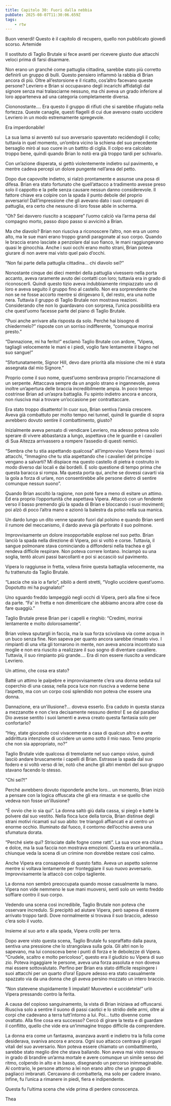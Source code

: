 ```yaml
---
title: Capitolo 30: Fuori dalla nebbia
pubDate: 2025-08-07T11:30:06.659Z
tags:
    - rtw
---
```



Buon venerdì! Questo è il capitolo di recupero, quello non pubblicato giovedì scorso. 
Artemide


Il sostituto di Taglio Brutale si fece avanti per ricevere giusto due attacchi veloci prima di farsi disarmare.


Non erano un granché come pattuglia cittadina, sarebbe stato più corretto definirli un gruppo di bulli. Questo pensiero infiammò la rabbia di Brian ancora di più. Oltre all’estorsione e il ricatto, cos’altro facevano queste persone? Levriero e Brian si occupavano degli incarichi affidatigli dal signore senza mai tralasciarne nessuno, ma chi aveva un grado inferiore al loro apparteneva ad una categoria completamente diversa.


Ciononostante…. Era questo il gruppo di rifiuti che si sarebbe rifugiato nella fortezza. Queste canaglie, questi flagelli di cui due avevano osato uccidere Levriero in un modo estremamente spregevole.


Era imperdonabile!


La sua lama si avventò sul suo avversario spaventato recidendogli il collo; tuttavia in quel momento, un’ombra vicino la schiena del suo precedente bersaglio mirò al suo cuore in un battito di ciglia. Il colpo era calcolato troppo bene, quindi quando Brian lo notò era già troppo tardi per schivarlo.


Con un’azione disperata, si gettò violentemente indietro sul pavimento, e mentre cadeva percepì un dolore pungente nell’area del petto.


Dopo due capovolte indietro, si rialzò prontamente e assunse una posa di difesa. Brian era stato fortunato che quell’attacco a tradimento avesse preso solo il cappotto e la pelle senza causare nessun danno considerevole. Il fattore chiave era colpire con la spada il punto debole del proprio avversario! Dall’impressione che gli avevano dato i suoi compagni di pattuglia, era certo che nessuno di loro fosse abile in scherma.


“Oh? Sei davvero riuscito a scappare” l’uomo calciò via l’arma persa dal compagno morto, passo dopo passo si avvicinò a Brian.


Ma che diavolo? Brian non riusciva a riconoscere l’altro, non era un uomo alto, ma le sue mani erano troppo grandi paragonate al suo corpo. Quando le braccia erano lasciate a penzolare dal suo fianco, le mani raggiungevano quasi le ginocchia. Anche i suoi occhi erano molto strani, Brian poteva giurare di non avere mai visto quel paio d’occhi.


“Non fai parte della pattuglia cittadina… chi diavolo sei?”


Nonostante cinque dei dieci membri della pattuglia vivessero nella porta accanto, aveva raramente avuto dei contatti con loro; tuttavia era in grado di riconoscerli. Quindi questo tizio aveva indubbiamente rimpiazzato uno di loro e aveva seguito il gruppo fino al castello. Non era sorprendente che non se ne fosse accorto mentre si dirigevano lì, del resto, era una notte nera. Tuttavia il gruppo di Taglio Brutale non mostrava reazioni. Considerando che non lo guardavano con sorpresa, l’unica possibilità era che quest’uomo facesse parte del piano di Taglio Brutale.


“Puoi anche arrivare alla risposta da solo. Perché hai bisogno di chiedermelo?” risposte con un sorriso indifferente, “comunque morirai presto.”


“Dannazione, mi ha ferito!” esclamò Taglio Brutale con ardore, “Vipera, tagliagli velocemente le mani e i piedi, voglio fare lentamente il bagno nel suo sangue!”


“Sfortunatamente, Signor Hill, devo dare priorità alla missione che mi è stata assegnata dal mio Signore.”


Proprio come il suo nome, quest’uomo sembrava proprio l’incarnazione di un serpente. Attaccava sempre da un angolo strano e ingannevole, aveva inoltre un’apertura delle braccia incredibilmente ampia. In poco tempo costrinse Brian ad un’aspra battaglia. Fu spinto indietro ancora e ancora, non riusciva mai a trovare un’occasione per contrattaccare.


Era stato troppo disattento! In cuor suo, Brian sentiva l’ansia crescere. Aveva già combattuto per molto tempo nei tunnel, quindi le guardie di sopra avrebbero dovuto sentire il combattimento, giusto?


Inizialmente aveva pensato di vendicare Levriero, ma adesso poteva solo sperare di vivere abbastanza a lungo, aspettava che le guardie e i cavalieri di Sua Altezza arrivassero a rompere l’assedio di questi nemici.


“Sembra che tu stia aspettando qualcosa” all’improvviso Vipera fermò i suoi attacchi, “Immagino che tu stia aspettando che i cavalieri del principe vengano a salvarti? Mi dispiace ma questo castello di pietra è costruito in modo diverso dai locali e dai bordelli. È solo questione di tempo prima che questa baracca si rompa. Ma questa porta qui, anche se dovessi cavarti via la gola a forza di urlare, non consentirebbe alle persone dietro di sentire comunque nessun suono”.


Quando Brian ascoltò la ragione, non poté fare a meno di esitare un attimo. Ed era proprio l’opportunità che aspettava Vipera. Attaccò con un fendente verso il basso premendo giù la spada di Brian e bloccando i suoi movimenti; poi alzò di poco l’altra mano e azionò la balestra da polso nella sua manica.


Un dardo lungo un dito venne sparato fuori dal polsino e quando Brian sentì il rumore del meccanismo, il dardo aveva già perforato il suo polmone.


Improvvisamente un dolore insopportabile esplose nel suo petto. Brian lanciò la spada nella direzione di Vipera, poi si voltò e corse. Tuttavia, il sangue polmonare stava cominciando a diffondersi nella trachea e gli rendeva difficile respirare. Non poteva correre lontano. Inciampò su una soglia, tentò alcuni passi barcollanti e poi si accasciò sul pavimento.


Vipera lo raggiunse in fretta, voleva finire questa battaglia velocemente, ma fu trattenuto da Taglio Brutale.


“Lascia che sia io a farlo”, sibilò a denti stretti, “Voglio uccidere quest’uomo. Dopotutto mi ha pugnalato!”


Uno sguardo freddo lampeggiò negli occhi di Vipera, però alla fine si fece da parte. “Fa' in fretta e non dimenticare che abbiamo ancora altre cose da fare quaggiù.”


Taglio Brutale prese Brian per i capelli e ringhiò: “Credimi, morirai lentamente e molto dolorosamente”.


Brian voleva sputargli in faccia, ma la sua forza scivolava via come acqua in un buco senza fine. Non sapeva per quanto ancora sarebbe rimasto vivo. I rimpianti di una vita gli tornarono in mente, non aveva ancora incontrato sua moglie e non era riuscito a realizzare il suo sogno di diventare cavaliere. Tuttavia, il suo rimpianto più grande…. Era di non essere riuscito a vendicare Levriero.


Un attimo, che cosa era stato?


Batté un attimo le palpebre e improvvisamente c’era una donna seduta sul coperchio di una cassa; nella poca luce non riusciva a vederne bene l’aspetto, ma con un corpo così splendido non poteva che essere una donna.


Dannazione, era un’illusione?... doveva esserlo. Era caduto in questa stanza a mezzanotte e non c’era decisamente nessuno dentro! E se dal paradiso Dio avesse sentito i suoi lamenti e aveva creato questa fantasia solo per confortarlo?


“Hey, state giocando così vivacemente a casa di qualcun altro e avete addirittura intenzione di uccidere un uomo sotto il mio naso. Temo proprio che non sia appropriato, no?”


Taglio Brutale vide qualcosa di tremolante nel suo campo visivo, quindi lasciò andare bruscamente i capelli di Brian. Estrasse la spada dal suo fodero e si voltò verso di lei, notò che anche gli altri membri del suo gruppo stavano facendo lo stesso.


“Chi sei?!”


Perché avrebbero dovuto risponderle anche loro… un momento, Brian iniziò a pensare con la logica offuscata che gli era rimasta: e se quello che vedeva non fosse un’illusione?


“È ovvio che io sia qui”. La donna saltò giù dalla cassa, si piegò e batté la polvere dal suo vestito. Nella fioca luce della torcia, Brian distinse degli strani motivi ricamati sul suo abito: tre triangoli affiancati e al centro un enorme occhio. Illuminato dal fuoco, il contorno dell’occhio aveva una sfumatura dorata.


“Perché siete qui? Strisciate dalle fogne come ratti”. La sua voce era chiara e dolce, ma la sua faccia non mostrava emozioni. Questa era un’anomalia… chiunque veda la scena di un crimine non dovrebbe restare così calmo.


Anche Vipera era consapevole di questo fatto. Aveva un aspetto solenne mentre si voltava lentamente per fronteggiare il suo nuovo avversario. Improvvisamente la  attaccò con colpo tagliente.


La donna non sembrò preoccupata quando mosse casualmente la mano. Vipera non vide nemmeno le sue mani muoversi, sentì solo un vento freddo soffiare contro il suo corpo.


Vedendo una scena così incredibile, Taglio Brutale non poteva che osservare incredulo. Si precipitò ad aiutare Vipera, però sapeva di essere arrivato troppo tardi. Dove normalmente si trovava il suo braccio, adesso c’era solo il vuoto.


Insieme al suo arto e alla spada, Vipera crollò per terra.


Dopo avere visto questa scena, Taglio Brutale fu sopraffatto dalla paura, sentiva una pressione che lo strangolava sulla gola. Gli altri non lo sapevano, ma lui conosceva bene i punti di forza e le debolezze di Vipera. “Crudele, scaltro e molto pericoloso”, questo era il giudizio su Vipera di suo zio. Poteva ingaggiare le persone, aveva una forza assoluta e non doveva mai essere sottovalutato. Perfino per Brian era stato difficile respingere i suoi attacchi per un quarto d’ora! Eppure adesso era stato casualmente spazzato via da una donna che gli aveva persino mozzato un intero braccio.


“Non statevene stupidamente lì impalati! Muovetevi e uccidetela!” urlò Vipera pressando contro la ferita.


A causa del copioso sanguinamento, la vista di Brian iniziava ad offuscarsi. Riusciva solo a sentire il suono di passi caotici e lo stridio delle armi, oltre ai corpi che cadevano a terra tutt’intorno a lui. Poi… tutto divenne come ovattato. Alla fine cosa era successo? Cercò di girare la testa e di guardare il conflitto, quello che vide era un’immagine troppo difficile da comprendere.


La donna era come un fantasma, avanzava avanti e indietro tra la folla come desiderava, svaniva ancora e ancora. Ogni suo attacco centrava gli organi vitali del suo avversario. Non poteva essere chiamato un combattimento, sarebbe stato meglio dire che stava ballando. Non aveva mai visto nessuno in grado di brandire un’arma mortale e avere comunque un simile senso del ritmo, colpendo in alto e in basso, disegnando un percorso inimmaginabile. Al contrario, le persone attorno a lei non erano altro che un gruppo di pagliacci imbranati. Cercavano di combatterla, ma solo per cadere invano. Infine, fu l’unica a rimanere in piedi, fiera e indipendente.


Questa fu l’ultima scena che vide prima di perdere conoscenza.




Thea


                                


                                



